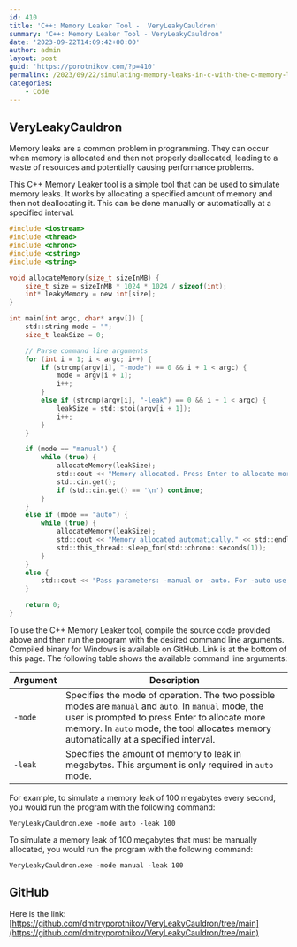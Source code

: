 ```yaml
---
id: 410
title: 'C++: Memory Leaker Tool -  VeryLeakyCauldron'
summary: 'C++: Memory Leaker Tool - VeryLeakyCauldron'
date: '2023-09-22T14:09:42+00:00'
author: admin
layout: post
guid: 'https://porotnikov.com/?p=410'
permalink: /2023/09/22/simulating-memory-leaks-in-c-with-the-c-memory-leaker-tool-veryleakycauldron/
categories:
    - Code
---
```


## VeryLeakyCauldron

Memory leaks are a common problem in programming. They can occur when memory is allocated and then not properly deallocated, leading to a waste of resources and potentially causing performance problems.

This C++ Memory Leaker tool is a simple tool that can be used to simulate memory leaks. It works by allocating a specified amount of memory and then not deallocating it. This can be done manually or automatically at a specified interval.

```C
#include <iostream>
#include <thread>
#include <chrono>
#include <cstring>
#include <string>

void allocateMemory(size_t sizeInMB) {
    size_t size = sizeInMB * 1024 * 1024 / sizeof(int);
    int* leakyMemory = new int[size];
}

int main(int argc, char* argv[]) {
    std::string mode = "";
    size_t leakSize = 0;

    // Parse command line arguments
    for (int i = 1; i < argc; i++) {
        if (strcmp(argv[i], "-mode") == 0 && i + 1 < argc) {
            mode = argv[i + 1];
            i++;
        }
        else if (strcmp(argv[i], "-leak") == 0 && i + 1 < argc) {
            leakSize = std::stoi(argv[i + 1]);
            i++;
        }
    }

    if (mode == "manual") {
        while (true) {
            allocateMemory(leakSize);
            std::cout << "Memory allocated. Press Enter to allocate more." << std::endl;
            std::cin.get();
            if (std::cin.get() == '\n') continue;
        }
    }
    else if (mode == "auto") {
        while (true) {
            allocateMemory(leakSize);
            std::cout << "Memory allocated automatically." << std::endl;
            std::this_thread::sleep_for(std::chrono::seconds(1));
        }
    }
    else {
        std::cout << "Pass parameters: -manual or -auto. For -auto use desired leak size in MB." << std::endl;
    }

    return 0;
}
```

To use the C++ Memory Leaker tool, compile the source code provided above and then run the program with the desired command line arguments. Compiled binary for Windows is available on GitHub. Link is at the bottom of this page. The following table shows the available command line arguments:

| Argument | Description |
|---|---|
| `-mode` | Specifies the mode of operation. The two possible modes are `manual` and `auto`. In `manual` mode, the user is prompted to press Enter to allocate more memory. In `auto` mode, the tool allocates memory automatically at a specified interval. |
| `-leak` | Specifies the amount of memory to leak in megabytes. This argument is only required in `auto` mode. |

For example, to simulate a memory leak of 100 megabytes every second, you would run the program with the following command:

```shell
VeryLeakyCauldron.exe -mode auto -leak 100
```

To simulate a memory leak of 100 megabytes that must be manually allocated, you would run the program with the following command:

```shell
VeryLeakyCauldron.exe -mode manual -leak 100
```

## GitHub

Here is the link:
[https://github.com/dmitryporotnikov/VeryLeakyCauldron/tree/main](https://github.com/dmitryporotnikov/VeryLeakyCauldron/tree/main)
